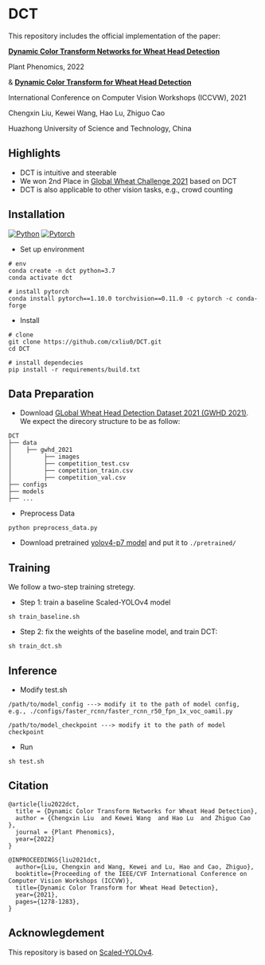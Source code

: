 # DCT

This repository includes the official implementation of the paper:

**[Dynamic Color Transform Networks for Wheat Head Detection](https://downloads.spj.sciencemag.org/plantphenomics/2022/9818452.pdf)**

Plant Phenomics, 2022

& **[Dynamic Color Transform for Wheat Head Detection](https://openaccess.thecvf.com/content/ICCV2021W/CVPPA/papers/Liu_Dynamic_Color_Transform_for_Wheat_Head_Detection_ICCVW_2021_paper.pdf)**

International Conference on Computer Vision Workshops (ICCVW), 2021

Chengxin Liu, Kewei Wang, Hao Lu, Zhiguo Cao

Huazhong University of Science and Technology, China

## Highlights

- DCT is intuitive and steerable
- We won 2nd Place in [Global Wheat Challenge 2021](https://www.aicrowd.com/challenges/global-wheat-challenge-2021) based on DCT
- DCT is also applicable to other vision tasks, e.g., crowd counting

## Installation

[![Python](https://img.shields.io/badge/python-3.7%20tested-brightgreen)](https://www.python.org/)
[![Pytorch](https://img.shields.io/badge/pytorch-1.4.0%2F1.10.0%20tested-brightgreen)](https://pytorch.org/)

- Set up environment

```
# env
conda create -n dct python=3.7
conda activate dct

# install pytorch
conda install pytorch==1.10.0 torchvision==0.11.0 -c pytorch -c conda-forge
```

- Install 

```
# clone 
git clone https://github.com/cxliu0/DCT.git
cd DCT

# install dependecies
pip install -r requirements/build.txt

```

## Data Preparation

- Download [GLobal Wheat Head Detection Dataset 2021 (GWHD 2021)](https://www.kaggle.com/datasets/bendvd/global-wheat-challenge-2021). We expect the direcory structure to be as follow:

```
DCT
├── data
│    ├── gwhd_2021
│         ├── images
│         ├── competition_test.csv
│         ├── competition_train.csv
│         ├── competition_val.csv
├── configs
├── models
├── ...
```

- Preprocess Data

```
python preprocess_data.py
```

- Download pretrained [yolov4-p7 model](https://drive.google.com/file/d/18fGlzgEJTkUEiBG4hW00pyedJKNnYLP3/view?usp=sharing) and put it to ```./pretrained/```


## Training

We follow a two-step training stretegy.

- Step 1: train a baseline Scaled-YOLOv4 model

```
sh train_baseline.sh
```


- Step 2: fix the weights of the baseline model, and train DCT:

```
sh train_dct.sh
```


## Inference

- Modify test.sh
```
/path/to/model_config ---> modify it to the path of model config, e.g., ./configs/faster_rcnn/faster_rcnn_r50_fpn_1x_voc_oamil.py

/path/to/model_checkpoint ---> modify it to the path of model checkpoint
```

- Run
```
sh test.sh
```

## Citation

```
@article{liu2022dct,
  title = {Dynamic Color Transform Networks for Wheat Head Detection},
  author = {Chengxin Liu  and Kewei Wang  and Hao Lu  and Zhiguo Cao },
  journal = {Plant Phenomics},
  year={2022}
}

@INPROCEEDINGS{liu2021dct,
  author={Liu, Chengxin and Wang, Kewei and Lu, Hao and Cao, Zhiguo},
  booktitle={Proceeding of the IEEE/CVF International Conference on Computer Vision Workshops (ICCVW)}, 
  title={Dynamic Color Transform for Wheat Head Detection}, 
  year={2021},
  pages={1278-1283},
}

```

## Acknowlegdement

This repository is based on [Scaled-YOLOv4](https://github.com/WongKinYiu/ScaledYOLOv4).
